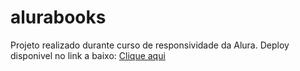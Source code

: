 # alurabooks

Projeto realizado durante curso de responsividade da Alura.
Deploy disponivel no link a baixo:
[Clique aqui](https://alurabooks-mauve-five.vercel.app/)
